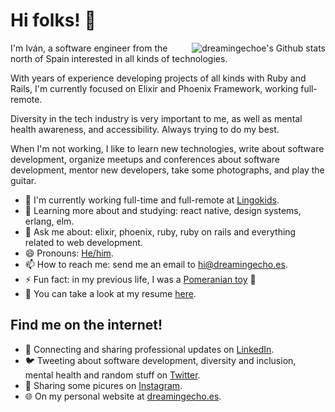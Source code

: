 # Hi folks! :wave:

<img align="right" alt="dreamingechoe's Github stats" src="https://github-readme-stats.vercel.app/api?username=dreamingechoes&show_icons=true" />

I'm Iván, a software engineer from the north of Spain interested in all kinds of technologies. 

With years of experience developing projects of all kinds with Ruby and Rails, I'm currently focused on Elixir and Phoenix Framework, working full-remote.  

Diversity in the tech industry is very important to me, as well as mental health awareness, and accessibility. Always trying to do my best.

When I'm not working, I like to learn new technologies, write about software development, organize meetups and conferences about software development, mentor new developers, take some photographs, and play the guitar.

- 🏢 I'm currently working full-time and full-remote at [Lingokids](https://www.lingokids.com/).
- 🌱 Learning more about and studying: react native, design systems, erlang, elm.
- 💬 Ask me about: elixir, phoenix, ruby, ruby on rails and everything related to web development.
- 😄 Pronouns: [He/him](http://pronoun.is/he).
- 📫 How to reach me: send me an email to hi@dreamingecho.es.
- ⚡ Fun fact: in my previous life, I was a [Pomeranian toy](https://en.wikipedia.org/wiki/Pomeranian_(dog)) :dog:
- 📝 You can take a look at my resume [here](https://drive.google.com/file/d/1mir15SJ6COw5LYZRaM47gdXRWbGybVFd/view?usp=sharing).

## Find me on the internet!

- 💼 Connecting and sharing professional updates on [LinkedIn](https://linkedin.com/in/ivangonzalezsaiz/).
- 🐦 Tweeting about software development, diversity and inclusion, mental health and random stuff on [Twitter](https://twitter.com/dreamingechoes).
- 📸 Sharing some picures on [Instagram](https://www.instagram.com/dreamingechoes/).
- 🌐 On my personal website at [dreamingecho.es](https://dreamingecho.es/).

